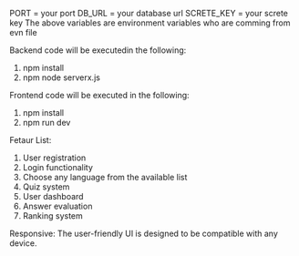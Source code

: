 PORT = your port
DB_URL = your database url
SCRETE_KEY = your screte key
The above variables are environment variables who are comming from evn file

Backend code will be executedin the following:

1. npm install
2. npm node serverx.js

Frontend code will be executed in the following:

1. npm install
2. npm run dev

Fetaur List:

1. User registration
2. Login functionality
3. Choose any language from the available list
4. Quiz system
5. User dashboard
6. Answer evaluation
7. Ranking system

Responsive: The user-friendly UI is designed to be compatible with any device.
